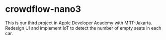 # crowdflow-nano3

This is our third project in Apple Developer Academy with MRT-Jakarta. Redesign UI and implement IoT to detect the number of empty seats in each car.
